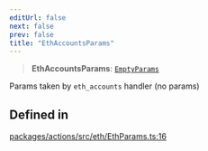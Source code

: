 ```yaml
---
editUrl: false
next: false
prev: false
title: "EthAccountsParams"
---
```


> **EthAccountsParams**: [`EmptyParams`](/reference/tevm/actions/type-aliases/emptyparams/)

Params taken by `eth_accounts` handler (no params)

## Defined in

[packages/actions/src/eth/EthParams.ts:16](https://github.com/qbzzt/tevm-monorepo/blob/main/packages/actions/src/eth/EthParams.ts#L16)
